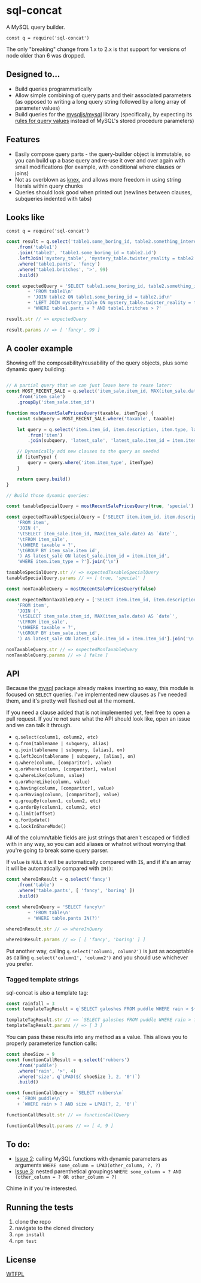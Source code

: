 # sql-concat

A MySQL query builder.

```
const q = require('sql-concat')
```

The only "breaking" change from 1.x to 2.x is that support for versions of node older than 6 was dropped.

## Designed to...

- Build queries programmatically
- Allow simple combining of query parts and their associated parameters (as opposed to writing a long query string followed by a long array of parameter values)
- Build queries for the [mysqljs/mysql](https://github.com/mysqljs/mysql) library (specifically, by expecting its [rules for query values](https://github.com/mysqljs/mysql#escaping-query-values) instead of MySQL's stored procedure parameters)

## Features

- Easily compose query parts - the query-builder object is immutable, so you can build up a base query and re-use it over and over again with small modifications (for example, with conditional where clauses or joins)
- Not as overblown as [knex](http://knexjs.org/), and allows more freedom in using string literals within query chunks
- Queries should look good when printed out (newlines between clauses, subqueries indented with tabs)

## Looks like

```
const q = require('sql-concat')
```

<!--js
var q = require('./')
-->

```js
const result = q.select('table1.some_boring_id, table2.something_interesting, mystery_table.surprise')
	.from('table1')
	.join('table2', 'table1.some_boring_id = table2.id')
	.leftJoin('mystery_table', 'mystery_table.twister_reality = table2.probably_null_column')
	.where('table1.pants', 'fancy')
	.where('table1.britches', '>', 99)
	.build()

const expectedQuery = 'SELECT table1.some_boring_id, table2.something_interesting, mystery_table.surprise\n'
		+ 'FROM table1\n'
		+ 'JOIN table2 ON table1.some_boring_id = table2.id\n'
		+ 'LEFT JOIN mystery_table ON mystery_table.twister_reality = table2.probably_null_column\n'
		+ 'WHERE table1.pants = ? AND table1.britches > ?'

result.str // => expectedQuery

result.params // => [ 'fancy', 99 ]

```

## A cooler example

Showing off the composability/reusability of the query objects, plus some dynamic query building:

```js

// A partial query that we can just leave here to reuse later:
const MOST_RECENT_SALE = q.select('item_sale.item_id, MAX(item_sale.date) AS `date`')
	.from('item_sale')
	.groupBy('item_sale.item_id')

function mostRecentSalePricesQuery(taxable, itemType) {
	const subquery = MOST_RECENT_SALE.where('taxable', taxable)

	let query = q.select('item.item_id, item.description, item.type, latest_sale.date AS latest_sale_date, latest_sale.price')
		.from('item')
		.join(subquery, 'latest_sale', 'latest_sale.item_id = item.item_id')

	// Dynamically add new clauses to the query as needed
	if (itemType) {
		query = query.where('item.item_type', itemType)
	}

	return query.build()
}

// Build those dynamic queries:

const taxableSpecialQuery = mostRecentSalePricesQuery(true, 'special')

const expectedTaxableSpecialQuery = ['SELECT item.item_id, item.description, item.type, latest_sale.date AS latest_sale_date, latest_sale.price',
	'FROM item',
	'JOIN (',
	'\tSELECT item_sale.item_id, MAX(item_sale.date) AS `date`',
	'\tFROM item_sale',
	'\tWHERE taxable = ?',
	'\tGROUP BY item_sale.item_id',
	') AS latest_sale ON latest_sale.item_id = item.item_id',
	'WHERE item.item_type = ?'].join('\n')

taxableSpecialQuery.str // => expectedTaxableSpecialQuery
taxableSpecialQuery.params // => [ true, 'special' ]

const nonTaxableQuery = mostRecentSalePricesQuery(false)

const expectedNonTaxableQuery = ['SELECT item.item_id, item.description, item.type, latest_sale.date AS latest_sale_date, latest_sale.price',
	'FROM item',
	'JOIN (',
	'\tSELECT item_sale.item_id, MAX(item_sale.date) AS `date`',
	'\tFROM item_sale',
	'\tWHERE taxable = ?',
	'\tGROUP BY item_sale.item_id',
	') AS latest_sale ON latest_sale.item_id = item.item_id'].join('\n')

nonTaxableQuery.str // => expectedNonTaxableQuery
nonTaxableQuery.params // => [ false ]

```

## API

Because the [mysql](https://github.com/mysqljs/mysql) package already makes inserting so easy, this module is focused on `SELECT` queries.  I've implemented new clauses as I've needed them, and it's pretty well fleshed out at the moment.

If you need a clause added that is not implemented yet, feel free to open a pull request.  If you're not sure what the API should look like, open an issue and we can talk it through.

- `q.select(column1, column2, etc)`
- `q.from(tablename | subquery, alias)`
- `q.join(tablename | subquery, [alias], on)`
- `q.leftJoin(tablename | subquery, [alias], on)`
- `q.where(column, [comparitor], value)`
- `q.orWhere(column, [comparitor], value)`
- `q.whereLike(column, value)`
- `q.orWhereLike(column, value)`
- `q.having(column, [comparitor], value)`
- `q.orHaving(column, [comparitor], value)`
- `q.groupBy(column1, column2, etc)`
- `q.orderBy(column1, column2, etc)`
- `q.limit(offset)`
- `q.forUpdate()`
- `q.lockInShareMode()`

All of the column/table fields are just strings that aren't escaped or fiddled with in any way, so you can add aliases or whatnot without worrying that you're going to break some query parser.

If `value` is `NULL` it will be automatically compared with `IS`, and if it's an array it will be automatically compared with `IN()`:

```js
const whereInResult = q.select('fancy')
    .from('table')
    .where('table.pants', [ 'fancy', 'boring' ])
    .build()

const whereInQuery = 'SELECT fancy\n'
        + 'FROM table\n'
        + 'WHERE table.pants IN(?)'

whereInResult.str // => whereInQuery

whereInResult.params // => [ [ 'fancy', 'boring' ] ]
```

Put another way, calling `q.select('column1, column2')` is just as acceptable as calling `q.select('column1', 'column2')` and you should use whichever you prefer.

### Tagged template strings

sql-concat is also a template tag:

```js
const rainfall = 3
const templateTagResult = q`SELECT galoshes FROM puddle WHERE rain > ${ rainfall }`

templateTagResult.str // => `SELECT galoshes FROM puddle WHERE rain > ?`
templateTagResult.params // => [ 3 ]
```

You can pass these results into any method as a value.  This allows you to properly parameterize function calls:

```js
const shoeSize = 9
const functionCallResult = q.select('rubbers')
	.from('puddle')
	.where('rain', '>', 4)
	.where('size', q`LPAD(${ shoeSize }, 2, '0')`)
	.build()

const functionCallQuery = `SELECT rubbers\n`
	+ `FROM puddle\n`
	+ `WHERE rain > ? AND size = LPAD(?, 2, '0')`

functionCallResult.str // => functionCallQuery

functionCallResult.params // => [ 4, 9 ]
```

## To do:

- [Issue 2](https://github.com/TehShrike/sql-concat/issues/2): calling MySQL functions with dynamic parameters as arguments `WHERE some_column = LPAD(other_column, ?, ?)`
- [Issue 3](https://github.com/TehShrike/sql-concat/issues/3): nested parenthetical groupings `WHERE some_column = ? AND (other_column = ? OR other_column = ?)`

Chime in if you're interested.

## Running the tests

1. clone the repo
2. navigate to the cloned directory
3. `npm install`
4. `npm test`

## License

[WTFPL](http://wtfpl2.com)
